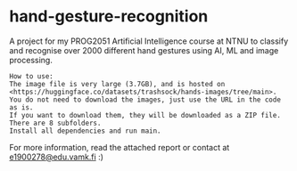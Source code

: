 # hand-gesture-recognition
A project for my PROG2051 Artificial Intelligence course at NTNU to classify and recognise over 2000 different hand gestures using AI, ML and image processing.
```
How to use:
The image file is very large (3.7GB), and is hosted on <https://huggingface.co/datasets/trashsock/hands-images/tree/main>.
You do not need to download the images, just use the URL in the code as is. 
If you want to download them, they will be downloaded as a ZIP file. There are 8 subfolders.
Install all dependencies and run main.
```

For more information, read the attached report or contact at e1900278@edu.vamk.fi :)
